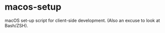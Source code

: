 # macos-setup
macOS set-up script for client-side development. (Also an excuse to look at Bash/ZSH).
